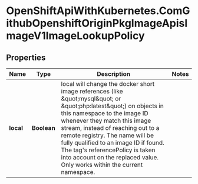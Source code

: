 # OpenShiftApiWithKubernetes.ComGithubOpenshiftOriginPkgImageApisImageV1ImageLookupPolicy

## Properties
Name | Type | Description | Notes
------------ | ------------- | ------------- | -------------
**local** | **Boolean** | local will change the docker short image references (like \&quot;mysql\&quot; or \&quot;php:latest\&quot;) on objects in this namespace to the image ID whenever they match this image stream, instead of reaching out to a remote registry. The name will be fully qualified to an image ID if found. The tag&#39;s referencePolicy is taken into account on the replaced value. Only works within the current namespace. | 


